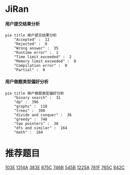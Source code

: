 # JiRan

<!-- tabs:start -->



#### **用户提交结果分析**

```mermaid
pie title 用户提交结果分析
    "Accepted" :  12
    "Rejected" :  0
    "Wrong answer" :  35
    "Runtime error" :  1
    "Time limit exceeded" :  2
    "Memory limit exceeded" :  0
    "Compilation error" :  0
    "Partial" :  0
```

#### **用户做题类型偏好分析**

```mermaid
pie title 用户做题类型偏好分析
    "binary search" :  31
    "dp" :  396
    "graphs" :  118
    "trees" :  398
    "divide and conquer" :  36
    "greedy" :  748
    "two pointers" :  38
    "dfs and similar" :  164
    "math" :  164
```



<!-- tabs:end -->
# 推荐题目
[103E](https://codeforces.com/contest/103/problem/E)
[1314A](https://codeforces.com/contest/1314/problem/A)
[383E](https://codeforces.com/contest/383/problem/E)
[875C](https://codeforces.com/contest/875/problem/C)
[746B](https://codeforces.com/contest/746/problem/B)
[545B](https://codeforces.com/contest/545/problem/B)
[1225A](https://codeforces.com/contest/1225/problem/A)
[781F](https://codeforces.com/contest/781/problem/F)
[765C](https://codeforces.com/contest/765/problem/C)
[842C](https://codeforces.com/contest/842/problem/C)
